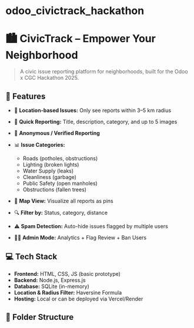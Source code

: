 # odoo_civictrack_hackathon

# 🏙️ CivicTrack – Empower Your Neighborhood

> A civic issue reporting platform for neighborhoods, built for the Odoo x CGC Hackathon 2025.

## 🚀 Features

- 📍 **Location-based Issues:** Only see reports within 3–5 km radius
- 📝 **Quick Reporting:** Title, description, category, and up to 5 images
- 🙋 **Anonymous / Verified Reporting**
- 📊 **Issue Categories:**
  - Roads (potholes, obstructions)
  - Lighting (broken lights)
  - Water Supply (leaks)
  - Cleanliness (garbage)
  - Public Safety (open manholes)
  - Obstructions (fallen trees)

- 🧭 **Map View:** Visualize all reports as pins
- 🔍 **Filter by:** Status, category, distance
- ⚠️ **Spam Detection:** Auto-hide issues flagged by multiple users
- 👨‍💼 **Admin Mode:** Analytics + Flag Review + Ban Users

## 💻 Tech Stack

- **Frontend:** HTML, CSS, JS (basic prototype)
- **Backend:** Node.js, Express.js
- **Database:** SQLite (in-memory)
- **Location & Radius Filter:** Haversine Formula
- **Hosting:** Local or can be deployed via Vercel/Render

## 📂 Folder Structure

